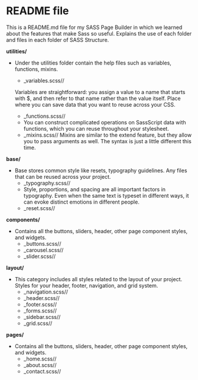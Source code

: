 # README file 
This is a README.md file for my SASS Page Builder in which we learned about the features that make Sass so useful. Explains the use of each folder and files in each folder of SASS Structure.

**utilities/** 
- Under the utilities folder contain the help files such as variables, functions, mixins.
    - _variables.scss//
    
    Variables are straightforward: you assign a value to a name that starts with $, and then refer to that name rather than the value itself. Place where you can save data that you want to reuse across your CSS.
    - _functions.scss//
    - You can construct complicated operations on SassScript data with functions, which you can reuse throughout your stylesheet.
    - _mixins.scss//
    Mixins are similar to the extend feature, but they allow you to pass arguments as well. The syntax is just a little different this time.    

**base/**
- Base stores common style like resets, typography guidelines. Any files that can be reused across your project.
    - _typography.scss//
    - Style, proportions, and spacing are all important factors in typography. Even when the same text is typeset in different ways, it can evoke distinct emotions in different people.
    - _reset.scss//

**components/**
- Contains all the buttons, sliders, header, other page component styles, and widgets.
    - _buttons.scss//
    - _carousel.scss//
    - _slider.scss//  

**layout/**
- This category includes all styles related to the layout of your project. Styles for your header, footer, navigation, and grid system.
    - _navigation.scss//
    - _header.scss//
    - _footer.scss// 
    - _forms.scss//
    - _sidebar.scss//
    - _grid.scss//    

**pages/**
- Contains all the buttons, sliders, header, other page component styles, and widgets.
    - _home.scss//
    - _about.scss//
    - _contact.scss//  

